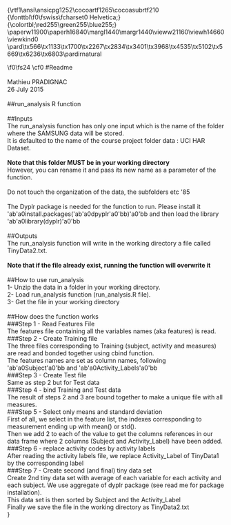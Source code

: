 {\rtf1\ansi\ansicpg1252\cocoartf1265\cocoasubrtf210
{\fonttbl\f0\fswiss\fcharset0 Helvetica;}
{\colortbl;\red255\green255\blue255;}
\paperw11900\paperh16840\margl1440\margr1440\vieww21160\viewh14660\viewkind0
\pard\tx566\tx1133\tx1700\tx2267\tx2834\tx3401\tx3968\tx4535\tx5102\tx5669\tx6236\tx6803\pardirnatural

\f0\fs24 \cf0 #Readme\
\
Mathieu PRADIGNAC\
26 July 2015\
\
##run_analysis R function\
\
##Inputs\
The run_analysis function has only one input which is the name of the folder where the SAMSUNG data will be stored.\
It is defaulted to the name of the course project folder data : UCI HAR Dataset.\
\
**Note that this folder MUST be in your working directory**\
However, you can rename it and pass its new name as a parameter of the function.\
\
Do not touch the organization of the data, the subfolders etc \'85\
\
The Dyplr package is needed for the function to run. Please install it \'ab\'a0install.packages(\'ab\'a0dpyplr\'a0\'bb)\'a0\'bb and then load the library \'ab\'a0library(dyplr)\'a0\'bb\
\
##Outputs\
The run_analysis function will write in the working directory a file called TinyData2.txt.\
\
**Note that if the file already exist, running the function will overwrite it**\
\
##How to use run_analysis\
1- Unzip the data in a folder in your working directory.\
2- Load run_analysis function (run_analysis.R file).\
3- Get the file in your working directory\
\
##How does the function works\
###Step 1 - Read Features File\
The features file containing all the variables names (aka features) is read.\
###Step 2 - Create Training file\
The three files corresponding to Training (subject, activity and measures) are read and bonded together using cbind function.\
The features names are set as column names, following \'ab\'a0Subject\'a0\'bb and \'ab\'a0Activity_Labels\'a0\'bb\
###Step 3 - Create Test file\
Same as step 2 but for Test data\
###Step 4 - bind Training and Test data\
The result of steps 2 and 3 are bound together to make a unique file with all measures.\
###Step 5 - Select only means and standard deviation\
First of all, we select in the feature list, the indexes corresponding to measurement ending up with mean() or std().\
Then we add 2 to each of the value to get the columns references in our data frame where 2 columns (Subject and Activity_Label) have been added.\
###Step 6 - replace activity codes by activity labels\
After reading the activity labels file, we replace Activity_Label of TinyData1 by the corresponding label\
###Step 7 - Create second (and final) tiny data set\
Create 2nd tiny data set with average of each variable for each activity and each subject. We use aggregate of dyplr package (see read me for package installation).\
This data set is then sorted by Subject and the Activity_Label\
Finally we save the file in the working directory as TinyData2.txt\
}